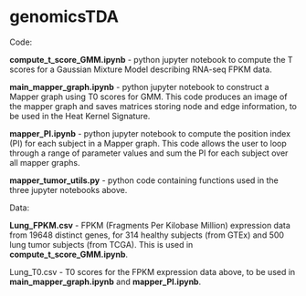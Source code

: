 # genomicsTDA

Code:

**compute_t_score_GMM.ipynb** - python jupyter notebook to compute the T scores for a Gaussian Mixture Model describing RNA-seq FPKM data.

**main_mapper_graph.ipynb** - python jupyter notebook to construct a Mapper graph using T0 scores for GMM. This code produces an image of the mapper graph and saves matrices storing node and edge information, to be used in the Heat Kernel Signature.

**mapper_PI.ipynb** - python jupyter notebook to compute the position index (PI) for each subject in a Mapper graph. This code allows the user to loop through a range of parameter values and sum the PI for each subject over all mapper graphs.

**mapper_tumor_utils.py** - python code containing functions used in the three jupyter notebooks above. 

Data:

**Lung_FPKM.csv** - FPKM (Fragments Per Kilobase Million) expression data from 19648 distinct genes, for 314 healthy subjects (from GTEx) and 500 lung tumor subjects (from TCGA). This is used in **compute_t_score_GMM.ipynb**.

Lung_T0.csv - T0 scores for the FPKM expression data above, to be used in **main_mapper_graph.ipynb** and **mapper_PI.ipynb**.

